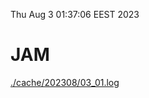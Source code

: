 Thu Aug  3 01:37:06 EEST 2023
# JAM
<a href='./cache/202308/03_01.log'>./cache/202308/03_01.log</a>
